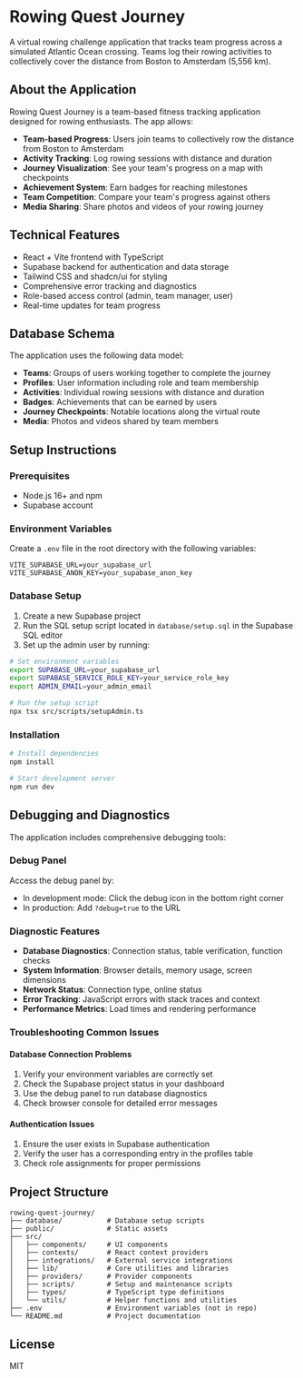 # Rowing Quest Journey

A virtual rowing challenge application that tracks team progress across a simulated Atlantic Ocean crossing. Teams log their rowing activities to collectively cover the distance from Boston to Amsterdam (5,556 km).

## About the Application

Rowing Quest Journey is a team-based fitness tracking application designed for rowing enthusiasts. The app allows:

- **Team-based Progress**: Users join teams to collectively row the distance from Boston to Amsterdam
- **Activity Tracking**: Log rowing sessions with distance and duration
- **Journey Visualization**: See your team's progress on a map with checkpoints
- **Achievement System**: Earn badges for reaching milestones
- **Team Competition**: Compare your team's progress against others
- **Media Sharing**: Share photos and videos of your rowing journey

## Technical Features

- React + Vite frontend with TypeScript
- Supabase backend for authentication and data storage
- Tailwind CSS and shadcn/ui for styling
- Comprehensive error tracking and diagnostics
- Role-based access control (admin, team manager, user)
- Real-time updates for team progress

## Database Schema

The application uses the following data model:

- **Teams**: Groups of users working together to complete the journey
- **Profiles**: User information including role and team membership
- **Activities**: Individual rowing sessions with distance and duration
- **Badges**: Achievements that can be earned by users
- **Journey Checkpoints**: Notable locations along the virtual route
- **Media**: Photos and videos shared by team members

## Setup Instructions

### Prerequisites

- Node.js 16+ and npm
- Supabase account

### Environment Variables

Create a `.env` file in the root directory with the following variables:

```
VITE_SUPABASE_URL=your_supabase_url
VITE_SUPABASE_ANON_KEY=your_supabase_anon_key
```

### Database Setup

1. Create a new Supabase project
2. Run the SQL setup script located in `database/setup.sql` in the Supabase SQL editor
3. Set up the admin user by running:

```bash
# Set environment variables
export SUPABASE_URL=your_supabase_url
export SUPABASE_SERVICE_ROLE_KEY=your_service_role_key
export ADMIN_EMAIL=your_admin_email

# Run the setup script
npx tsx src/scripts/setupAdmin.ts
```

### Installation

```bash
# Install dependencies
npm install

# Start development server
npm run dev
```

## Debugging and Diagnostics

The application includes comprehensive debugging tools:

### Debug Panel

Access the debug panel by:
- In development mode: Click the debug icon in the bottom right corner
- In production: Add `?debug=true` to the URL

### Diagnostic Features

- **Database Diagnostics**: Connection status, table verification, function checks
- **System Information**: Browser details, memory usage, screen dimensions
- **Network Status**: Connection type, online status
- **Error Tracking**: JavaScript errors with stack traces and context
- **Performance Metrics**: Load times and rendering performance

### Troubleshooting Common Issues

#### Database Connection Problems

1. Verify your environment variables are correctly set
2. Check the Supabase project status in your dashboard
3. Use the debug panel to run database diagnostics
4. Check browser console for detailed error messages

#### Authentication Issues

1. Ensure the user exists in Supabase authentication
2. Verify the user has a corresponding entry in the profiles table
3. Check role assignments for proper permissions

## Project Structure

```
rowing-quest-journey/
├── database/           # Database setup scripts
├── public/             # Static assets
├── src/
│   ├── components/     # UI components
│   ├── contexts/       # React context providers
│   ├── integrations/   # External service integrations
│   ├── lib/            # Core utilities and libraries
│   ├── providers/      # Provider components
│   ├── scripts/        # Setup and maintenance scripts
│   ├── types/          # TypeScript type definitions
│   └── utils/          # Helper functions and utilities
├── .env                # Environment variables (not in repo)
└── README.md           # Project documentation
```

## License

MIT